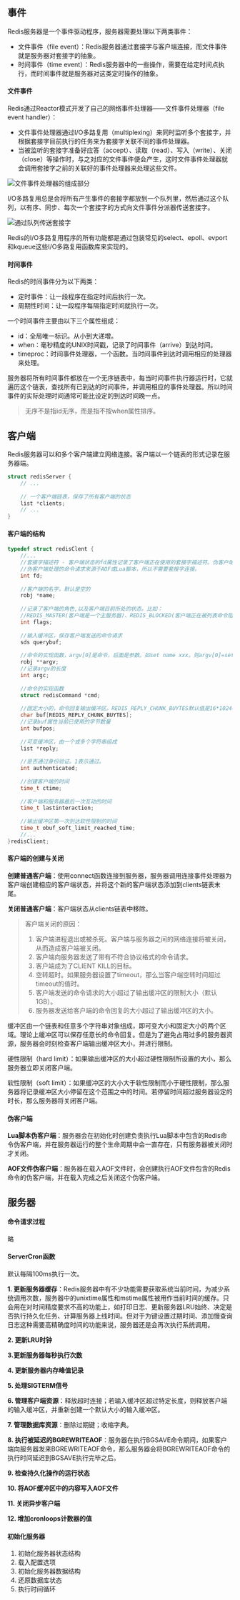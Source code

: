 ## 事件

Redis服务器是一个事件驱动程序，服务器需要处理以下两类事件：

+ 文件事件（file event）：Redis服务器通过套接字与客户端连接，而文件事件就是服务器对套接字的抽象。
+ 时间事件（time event）：Redis服务器中的一些操作，需要在给定时间点执行，而时间事件就是服务器对这类定时操作的抽象。

#### 文件事件

Redis通过Reactor模式开发了自己的网络事件处理器——文件事件处理器（file event handler）：

+ 文件事件处理器通过I/O多路复用（multiplexing）来同时监听多个套接字，并根据套接字目前执行的任务来为套接字关联不同的事件处理器。
+ 当被监听的套接字准备好应答（accept）、读取（read）、写入（write）、关闭（close）等操作时，与之对应的文件事件便会产生，这时文件事件处理器就会调用套接字之前的关联好的事件处理器来处理这些文件。

![文件事件处理器的组成部分](D:\DOCS\REDIS\PICS\文件事件处理器的组成部分.png)

I/O多路复用总是会将所有产生事件的套接字都放到一个队列里，然后通过这个队列，以有序、同步、每次一个套接字的方式向文件事件分派器传送套接字。

![通过队列传送套接字](D:\DOCS\REDIS\PICS\通过队列传送套接字.png)

Redis的I/O多路复用程序的所有功能都是通过包装常见的select、epoll、evport和kqueue这些I/O多路复用函数库来实现的。

#### 时间事件

Redis的时间事件分为以下两类：

+ 定时事件：让一段程序在指定时间后执行一次。
+ 周期性时间：让一段程序每隔指定时间就执行一次。

一个时间事件主要由以下三个属性组成：

+ id：全局唯一标识。从小到大递增。
+ when：毫秒精度的UNIX时间戳，记录了时间事件（arrive）到达时间。
+ timeproc：时间事件处理器，一个函数。当时间事件到达时调用相应的处理器来处理。

服务器将所有时间事件都放在一个无序链表中，每当时间事件执行器运行时，它就遍历这个链表，查找所有已到达的时间事件，并调用相应的事件处理器。所以时间事件的实际处理时间通常可能比设定的到达时间晚一点。

>  无序不是指id无序，而是指不按when属性排序。

## 客户端

Redis服务器可以和多个客户端建立网络连接。客户端以一个链表的形式记录在服务器端。

```c
struct redisServer {
    // ...
    
    // 一个客户端链表，保存了所有客户端的状态
    list *clients;
    // ...
}
```

#### 客户端的结构

```c
typedef struct redisClent {
    //...
    //套接字描述符 - 客户端状态的fd属性记录了客户端正在使用的套接字描述符。伪客户端的fd=-1，普通客户端的fd为大于-1的整数。
    //伪客户端处理的命令请求来源于AOF或Lua脚本，所以不需要套接字连接。
    int fd;
    
    //客户端的名字，默认是空的
    robj *name;
    
    //记录了客户端的角色,以及客户端目前所处的状态。比如：
    //REDIS_MASTER(客户端是一个主服务器)、REDIS_BLOCKED(客户端正在被列表命令阻塞)等。
    int flags;
    
    //输入缓冲区，保存客户端发送的命令请求
    sds querybuf;
    
    //命令的实现函数，argv[0]是命令，后面是参数。如set name xxx。则argv[0]=set,arg[1]=name,arg[2]=xxx。
    robj **argv;
    //记录argv的长度
    int argc;
    
    //命令的实现函数
    struct redisCommand *cmd;
    
    //固定大小的，命令回复输出缓冲区。REDIS_REPLY_CHUNK_BUYTES默认值是16*1024=16k。
    char buf[REDIS_REPLY_CHUNK_BUYTES];
    //记录buf属性当前已使用的字节数量
    int bufpos;
    
    //可变缓冲区，由一个或多个字符串组成
    list *reply;
    
    //是否通过身份验证。1表示通过。
    int authenticated;
    
    //创建客户端的时间
    time_t ctime;
    
    //客户端和服务器最后一次互动的时间
    time_t lastinteraction;
    
    //输出缓冲区第一次到达软性限制的时间
    time_t obuf_soft_limit_reached_time;
    //...
}redisClient;
```

#### 客户端的创建与关闭

**创建普通客户端**：使用connect函数连接到服务器，服务器调用连接事件处理器为客户端创建相应的客户端状态，并将这个新的客户端状态添加到clients链表末尾。

**关闭普通客户端**：客户端状态从clients链表中移除。

> 客户端关闭的原因：
>
> 1. 客户端进程退出或被杀死。客户端与服务器之间的网络连接将被关闭，从而造成客户端被关闭。
> 2. 客户端向服务器发送了带有不符合协议格式的命令请求。
> 3. 客户端成为了CLIENT KILL的目标。
> 4. 空转超时。如果服务器设置了timeout，那么当客户端空转时间超过timeout的值时。
> 5. 客户端发送的命令请求的大小超过了输出缓冲区的限制大小（默认1GB）。
> 6. 服务器发送给客户端的命令回复的大小超过了输出缓冲区的大小。

缓冲区由一个链表和任意多个字符串对象组成，即可变大小和固定大小的两个区域。理论上缓冲区可以保存任意长的命令回复。但是为了避免占用过多的服务器资源，服务器会时刻检查客户端输出缓冲区大小，并进行限制。

硬性限制（hard limit）：如果输出缓冲区的大小超过硬性限制所设置的大小，那么服务器立即关闭客户端。

软性限制（soft limit）：如果缓冲区的大小大于软性限制而小于硬性限制，那么服务器将记录缓冲区大小停留在这个范围之中的时间。若停留时间超过服务器设定的时长，那么服务器将关闭客户端。

#### 伪客户端

**Lua脚本伪客户端**：服务器会在初始化时创建负责执行Lua脚本中包含的Redis命令伪客户端，并在服务器运行的整个生命周期中会一直存在，只有服务器被关闭时才关闭。

**AOF文件伪客户端**：服务器在载入AOF文件时，会创建执行AOF文件包含的Redis命令的伪客户端，并在载入完成之后关闭这个伪客户端。

## 服务器

#### 命令请求过程

略

#### ServerCron函数

默认每隔100ms执行一次。

**1. 更新服务器缓存**：Redis服务器中有不少功能需要获取系统当前时间，为减少系统调用次数，服务器中的unixtime属性和mstime属性被用作当前时间的缓存。只会用在对时间精度要求不高的功能上，如打印日志、更新服务器LRU始终、决定是否执行持久化任务、计算服务器上线时间。但对于为键设置过期时间、添加慢查询日志这种需要高精确度时间的功能来说，服务器还是会再次执行系统调用。

**2. 更新LRU时钟**

**3.更新服务器每秒执行次数**

**4. 更新服务器内存峰值记录**

**5. 处理SIGTERM信号**

**6. 管理客户端资源**：释放超时连接；若输入缓冲区超过特定长度，则释放客户端的输入缓冲区，并重新创建一个默认大小的输入缓冲区。

**7. 管理数据库资源**：删除过期键；收缩字典。

**8. 执行被延迟的BGREWRITEAOF**：服务器在执行BGSAVE命令期间，如果客户端向服务器发来BGREWRITEAOF命令，那么服务器会将BGREWRITEAOF命令的执行时间延迟到BGSAVE执行完毕之后。

**9. 检查持久化操作的运行状态**

**10. 将AOF缓冲区中的内容写入AOF文件**

**11. 关闭异步客户端**

**12. 增加cronloops计数器的值**

#### 初始化服务器

1. 初始化服务器状态结构
2. 载入配置选项
3. 初始化服务器数据结构
4. 还原数据库状态
5. 执行时间循环

